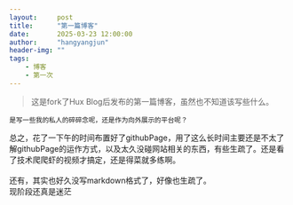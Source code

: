 ```yaml
---
layout:     post
title:      "第一篇博客"
date:       2025-03-23 12:00:00
author:     "hangyangjun"
header-img: ""
tags:
    - 博客
    - 第一次
---
```


>这是fork了Hux Blog后发布的第一篇博客，虽然也不知道该写些什么。  
```
是写一些我的私人的碎碎念呢，还是作为向外展示的平台呢？
```
总之，花了一下午的时间布置好了githubPage，用了这么长时间主要还是不太了解githubPage的运作方式，以及太久没碰网站相关的东西，有些生疏了。还是看了技术爬爬虾的视频才搞定，还是得菜就多练啊。  <br><br>
还有，其实也好久没写markdown格式了，好像也生疏了。<br>
现阶段还真是迷茫